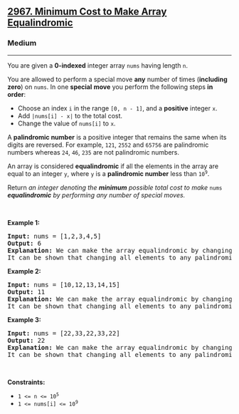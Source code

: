 <h2><a href="https://leetcode.com/problems/minimum-cost-to-make-array-equalindromic/">2967. Minimum Cost to Make Array Equalindromic</a></h2><h3>Medium</h3><hr><div><p>You are given a <strong>0-indexed</strong> integer array <code>nums</code> having length <code>n</code>.</p>

<p>You are allowed to perform a special move <strong>any</strong> number of times (<strong>including zero</strong>) on <code>nums</code>. In one <strong>special</strong> <strong>move</strong> you perform the following steps <strong>in order</strong>:</p>

<ul>
	<li>Choose an index <code>i</code> in the range <code>[0, n - 1]</code>, and a <strong>positive</strong> integer <code>x</code>.</li>
	<li>Add <code>|nums[i] - x|</code> to the total cost.</li>
	<li>Change the value of <code>nums[i]</code> to <code>x</code>.</li>
</ul>

<p>A <strong>palindromic number</strong> is a positive integer that remains the same when its digits are reversed. For example, <code>121</code>, <code>2552</code> and <code>65756</code> are palindromic numbers whereas <code>24</code>, <code>46</code>, <code>235</code> are not palindromic numbers.</p>

<p>An array is considered <strong>equalindromic</strong> if all the elements in the array are equal to an integer <code>y</code>, where <code>y</code> is a <strong>palindromic number</strong> less than <code>10<sup>9</sup></code>.</p>

<p>Return <em>an integer denoting the <strong>minimum</strong> possible total cost to make </em><code>nums</code><em> <strong>equalindromic</strong> by performing any number of special moves.</em></p>

<p>&nbsp;</p>
<p><strong class="example">Example 1:</strong></p>

<pre><strong>Input:</strong> nums = [1,2,3,4,5]
<strong>Output:</strong> 6
<strong>Explanation:</strong> We can make the array equalindromic by changing all elements to 3 which is a palindromic number. The cost of changing the array to [3,3,3,3,3] using 4 special moves is given by |1 - 3| + |2 - 3| + |4 - 3| + |5 - 3| = 6.
It can be shown that changing all elements to any palindromic number other than 3 cannot be achieved at a lower cost.
</pre>

<p><strong class="example">Example 2:</strong></p>

<pre><strong>Input:</strong> nums = [10,12,13,14,15]
<strong>Output:</strong> 11
<strong>Explanation:</strong> We can make the array equalindromic by changing all elements to 11 which is a palindromic number. The cost of changing the array to [11,11,11,11,11] using 5 special moves is given by |10 - 11| + |12 - 11| + |13 - 11| + |14 - 11| + |15 - 11| = 11.
It can be shown that changing all elements to any palindromic number other than 11 cannot be achieved at a lower cost.
</pre>

<p><strong class="example">Example 3:</strong></p>

<pre><strong>Input:</strong> nums = [22,33,22,33,22]
<strong>Output:</strong> 22
<strong>Explanation:</strong> We can make the array equalindromic by changing all elements to 22 which is a palindromic number. The cost of changing the array to [22,22,22,22,22] using 2 special moves is given by |33 - 22| + |33 - 22| = 22.
It can be shown that changing all elements to any palindromic number other than 22 cannot be achieved at a lower cost.
</pre>

<p>&nbsp;</p>
<p><strong>Constraints:</strong></p>

<ul>
	<li><code>1 &lt;= n &lt;= 10<sup>5</sup></code></li>
	<li><code>1 &lt;= nums[i] &lt;= 10<sup>9</sup></code></li>
</ul>
</div>